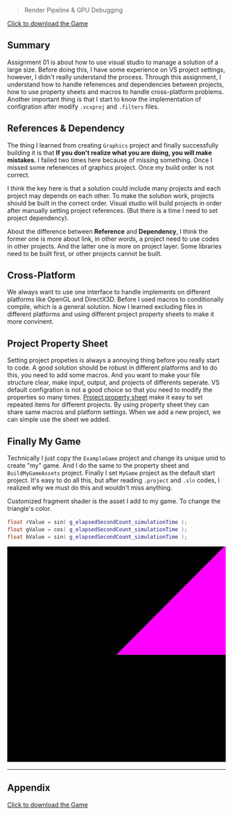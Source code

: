 > Render Pipeline & GPU Debugging

[Click to download the Game](/assets/A01_Zhitao.zip)
## Summary
Assignment 01 is about how to use visual studio to manage a solution of a large size. Before doing this, I have some experience on VS project settings, however, I didn't really understand the process. Through this assignment, I understand how to handle refenences and dependencies between projects, how to use property sheets and macros to handle cross-platform problems. Another important thing is that I start to know the implementation of configration after modify `.vcxproj` and `.filters` files.


## References & Dependency
The thing I learned from creating `Graphics` project and finally successfully building it is that **If you don't realize what you are doing, you will make mistakes.** I failed two times here because of missing something. Once I missed some refenences of graphics project. Once my build order is not correct.

 I think the key here is that a solution could include many projects and each project may depends on each other. To make the solution work, projects should be built in the correct order. Visual studio will build projects in order after manually setting project references. (But there is a time I need to set project dependency).

About the difference between **Reference** and **Dependency**, I think the former one is more about link, in other words, a project need to use codes in other projects. And the latter one is more on project layer. Some libraries need to be built first, or other projects cannot be built.

## Cross-Platform  
We always want to use one interface to handle implements on different platforms like OpenGL and DirectX3D. Before I used macros to conditionally compile, which is a general solution. Now I learned excluding files in different platforms and using different project property sheets to make it more convinent.

## Project Property Sheet
Setting project propeties is always a annoying thing before you really start to code. A good solution should be robust in different platforms and to do this, you need to add some macros. And you want to make your file structure clear, make input, output, and projects of differents seperate. VS default configration is not a good choice so that you need to modify the properties so many times.
[Project property sheet](https://msdn.microsoft.com/en-us/library/669zx6zc.aspx) make it easy to set repeated items for different projects. By using property sheet they can share same macros and platform settings. When we add a new project, we can simple use the sheet we added.

## Finally My Game
Technically I just copy the `ExampleGame` project and change its unique unid to create "my" game. And I do the same to the property sheet and `BuildMyGameAssets` project. Finally I set `MyGame` project as the default start project. It's easy to do all this, but after reading `.project` and `.sln` codes, I realized why we must do this and wouldn't miss anything.

Customized fragment shader is the asset I add to my game. To change the triangle's color.
```c++
float rValue = sin( g_elapsedSecondCount_simulationTime );
float gValue = cos( g_elapsedSecondCount_simulationTime );
float bValue = sin( g_elapsedSecondCount_simulationTime );
```
![](/img/in-post/write-up-01/game.JPG)

---

## Appendix

[Click to download the Game](/assets/A01_Zhitao.zip)
